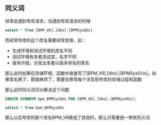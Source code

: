 ## 同义词

经常会遇到夸库请求，当遇到夸库请求的时候

```sql
select * from [BPM_V6].[dbo].[BPMSysOUs]
```

而经常夸库的这个库名需要经常变换，如：

- 生成环境和测试环境的库名不同
- 测试环境有多套测试库，名字不同
- 版本升级，分发出多套以版本命名的库名

那么此时如果在存储环境、函数中直接写了[BPM_V6].[dbo].[BPMSysOUs]，如果库名换了，那就麻烦了，需要去修改每个涉及到夸库的存储过程和函数

那么此时同义词可以解决这个问题

```sql server
CREATE SYNONYM bpm_BPMSysOUs FOR [BPM_V6].[dbo].[BPMSysOUs];
```

```sql
select * from bpm_BPMSysOUs
```

那么以后夸库的那个库名BPM_V6换成了其他的，那么只需要统一修改同义词